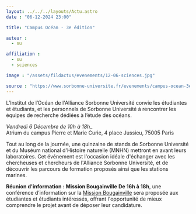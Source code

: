 ```yaml
---
layout: ../../../layouts/Actu.astro
date : "06-12-2024 23:00"

title: "Campus Océan - 3e édition"

auteur :
  - su

affiliation :
  - su
  - sciences

image : "/assets/fildactus/evenements/12-06-sciences.jpg"

source : "https://www.sorbonne-universite.fr/evenements/campus-ocean-3e-edition"
---
```


L’Institut de l’Océan de l'Alliance Sorbonne Université convie les étudiantes et étudiants, et les personnels de Sorbonne Université à rencontrer les équipes de recherche dédiées à l’étude des océans. 

_Vendredi 6 Décembre de 10h à 18h__  
Atrium du campus Pierre et Marie Curie, 4 place Jussieu, 75005 Paris

Tout au long de la journée, une quinzaine de stands de Sorbonne Université et du Muséum national d'Histoire naturelle (MNHN) mettront en avant leurs laboratoires. Cet événement est l'occasion idéale d'échanger avec les chercheuses et chercheurs de l'Alliance Sorbonne Université, et de découvrir les parcours de formation proposés ainsi que les stations marines.

__Réunion d'information : Mission Bougainville__
__De 16h à 18h__, une conférence d’information sur la [Mission Bougainville](https://mission-bougainville.fr/) sera proposée aux étudiantes et étudiants intéressés, offrant l'opportunité de mieux comprendre le projet avant de déposer leur candidature.

